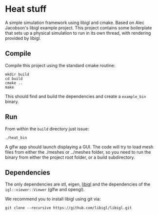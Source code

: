 # Heat stuff

A simple simulation framework using libigl and cmake. Based on Alec Jacobson's libigl example project. This project contains some boilerplate that sets up a physical simulation to run in its own thread, with rendering provided by libigl.

## Compile

Compile this project using the standard cmake routine:

    mkdir build
    cd build
    cmake ..
    make

This should find and build the dependencies and create a `example_bin` binary.

## Run

From within the `build` directory just issue:

    ./heat_bin

A glfw app should launch displaying a GUI. The code will try to load mesh files from either
the ./meshes or ../meshes folder, so you need to run the binary from either the project root
folder, or a build subdirectory.

## Dependencies

The only dependencies are stl, eigen, [libigl](libigl.github.io/libigl/) and
the dependencies of the `igl::viewer::Viewer` (glfw and opengl).

We recommend you to install libigl using git via:

    git clone --recursive https://github.com/libigl/libigl.git
